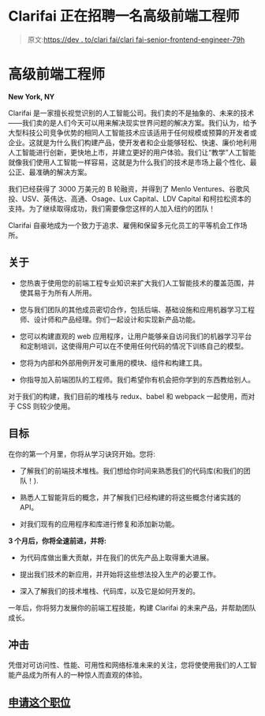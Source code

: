 # Clarifai 正在招聘一名高级前端工程师

> 原文:[https://dev . to/clari fai/clari fai-senior-frontend-engineer-79h](https://dev.to/clarifai/clarifai-senior-frontend-engineer-79h)

# [](#senior-frontend-engineer)高级前端工程师

**New York, NY**

Clarifai 是一家擅长视觉识别的人工智能公司。我们卖的不是抽象的、未来的技术——我们卖的是人们今天可以用来解决现实世界问题的解决方案。我们认为，给予大型科技公司竞争优势的相同人工智能技术应该适用于任何规模或预算的开发者或企业。这就是为什么我们构建产品，使开发者和企业能够轻松、快速、廉价地利用人工智能进行创新，更快地上市，并建立更好的用户体验。我们让“教学”人工智能就像我们使用人工智能一样容易，这就是为什么我们的技术是市场上最个性化、最公正、最准确的解决方案。

我们已经获得了 3000 万美元的 B 轮融资，并得到了 Menlo Ventures、谷歌风投、USV、英伟达、高通、Osage、Lux Capital、LDV Capital 和柯拉松资本的支持。为了继续取得成功，我们需要像您这样的人加入纽约的团队！

Clarifai 自豪地成为一个致力于追求、雇佣和保留多元化员工的平等机会工作场所。

## [](#about)关于

*   您热衷于使用您的前端工程专业知识来扩大我们人工智能技术的覆盖范围，并使其易于为所有人所用。

*   您与我们团队的其他成员密切合作，包括后端、基础设施和应用机器学习工程师、设计师和产品经理。你们一起设计和实现新产品功能。

*   您可以构建直观的 web 应用程序，让用户能够亲自访问我们的机器学习平台和定制培训，这使得用户可以在不使用任何代码的情况下训练自己的模型。

*   您将为内部和外部用例开发可重用的模块、组件和构建工具。

*   你指导加入前端团队的工程师。我们希望你有机会把你学到的东西教给别人。

对于我们的构建，我们目前的堆栈与 redux、babel 和 webpack 一起使用，而对于 CSS 则较少使用。

## [](#objectives)目标

在你的第一个月里，你将从学习诀窍开始。您将:

*   了解我们的前端技术堆栈。我们想给你时间来熟悉我们的代码库(和我们的团队！).

*   熟悉人工智能背后的概念，并了解我们已经构建的将这些概念付诸实践的 API。

*   对我们现有的应用程序和库进行修复和添加新功能。

**3 个月后，你将全速前进，并将:**

*   为代码库做出重大贡献，并在我们的优先产品上取得重大进展。

*   提出我们技术的新应用，并开始将这些想法投入生产的必要工作。

*   深入了解我们的技术堆栈、代码库，以及它是如何开发的。

一年后，你将努力发展你的前端工程技能，构建 Clarifai 的未来产品，并帮助团队成长。

## [](#impact)冲击

凭借对可访问性、性能、可用性和网络标准未来的关注，您将使使用我们的人工智能产品成为所有人的一种惊人而直观的体验。

## [](#apply-for-this-position)[申请这个职位](https://boards.greenhouse.io/clarifai/jobs/492226#app)